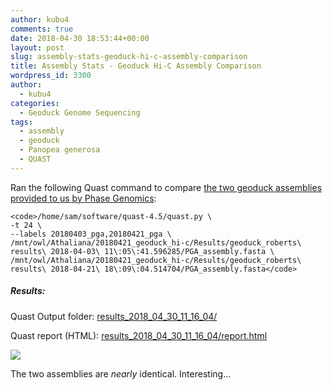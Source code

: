 ```yaml
---
author: kubu4
comments: true
date: 2018-04-30 18:53:44+00:00
layout: post
slug: assembly-stats-geoduck-hi-c-assembly-comparison
title: Assembly Stats - Geoduck Hi-C Assembly Comparison
wordpress_id: 3300
author:
  - kubu4
categories:
  - Geoduck Genome Sequencing
tags:
  - assembly
  - geoduck
  - Panopea generosa
  - QUAST
---
```


Ran the following Quast command to compare [the two geoduck assemblies provided to us by Phase Genomics](http://onsnetwork.org/kubu4/2018/04/21/data-management-geoduck-phase-genomics-hi-c-data/):


    
    <code>/home/sam/software/quast-4.5/quast.py \
    -t 24 \
    --labels 20180403_pga,20180421_pga \
    /mnt/owl/Athaliana/20180421_geoduck_hi-c/Results/geoduck_roberts\ results\ 2018-04-03\ 11\:05\:41.596285/PGA_assembly.fasta \
    /mnt/owl/Athaliana/20180421_geoduck_hi-c/Results/geoduck_roberts\ results\ 2018-04-21\ 18\:09\:04.514704/PGA_assembly.fasta</code>





##### Results:



Quast Output folder: [results_2018_04_30_11_16_04/](http://owl.fish.washington.edu/Athaliana/quast_results/results_2018_04_30_11_16_04/)

Quast report (HTML): [results_2018_04_30_11_16_04/report.html](http://owl.fish.washington.edu/Athaliana/quast_results/results_2018_04_30_11_16_04/report.html)

![](http://owl.fish.washington.edu/Athaliana/20180430_quast_pga_assemblies.png)

The two assemblies are _nearly_ identical. Interesting...
